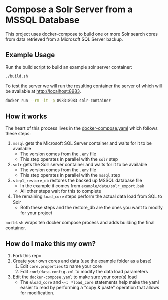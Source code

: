 # Compose a Solr Server from a MSSQL Database

This project uses docker-compose to build one or more Solr search cores from data retrieved from a Microsoft SQL Server backup.

## Example Usage

Run the build script to build an example solr server container:

```sh
./build.sh
```

To test the server we will run the resulting container the server of which will be available at [http://localhost:8983](http://localhost:8983).

```sh
docker run --rm -it -p 8983:8983 solr-container
```

## How it works

The heart of this process lives in the [docker-compose.yaml](./docker-compose.yaml) which follows these steps:

1. `mssql` gets the Microsoft SQL Server container and waits for it to be available
   - The version comes from the `.env` file
   - This step operates in parallel with the `solr` step
2. `solr` gets the Solr server container and waits for it to be available
   - The version comes from the `.env` file
   - This step operates in parallel with the `mssql` step
3. `step1_restore_db` restores the backed up MSSQL database file
   - In the example it comes from `example/data/solr_export.bak`
   - All other steps wait for this to complete
4. The remaining `load_core` steps perform the actual data load from SQL to Solr
   - Both these steps and the restore_db are the ones you want to modify for your project

`build.sh` wraps teh docker compose process and adds building the final container.

## How do I make this my own?

1. Fork this repo
2. Create your own cores and data (use the example folder as a base)
   1. Edit `core.properties` to name your core
   2. Edit `conf/data-config.xml` to modify the data load parameters
3. Edit the `docker-compose.yaml` to make sure your core(s) load
    - The `&load_core` and `<<: *load_core` statements help make the yaml easier to read by performing a "copy & paste" operation that allows for modification.
